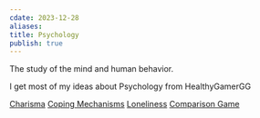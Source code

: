 ```yaml
---
cdate: 2023-12-28
aliases: 
title: Psychology
publish: true
---
```

The study of the mind and human behavior.

I get most of my ideas about Psychology from HealthyGamerGG

[Charisma](../../Charisma.md)
[Coping Mechanisms](../../Coping%20Mechanisms.md)
[Loneliness](./Loneliness.md)
[Comparison Game](../../Comparison%20Game.md)